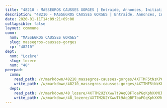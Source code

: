 ```yaml
---
title: "48210 - MASSEGROS CAUSSES GORGES | Entraide, Annonces, Initiatives"
description: "48210 - MASSEGROS CAUSSES GORGES | Entraide, Annonces, Initiatives"
date: 2020-01-11T14:09:21+09:00
collapsible: false
layout: commune
comm:
  nom: "MASSEGROS CAUSSES GORGES"
  slug: massegros-causses-gorges
  cp: "48210"
dept:
  nom: "Lozère"
  slug: lozere
  num: "48"
peerpad:
  comm:
    read_path: /r/markdown/48210_massegros-causses-gorges/4XTTMF5tNzKP6QNzxoWphyCVesyUgahVLHW5ZqnsjgRqwHbWP
    write_path: /w/markdown/48210_massegros-causses-gorges/4XTTMF5tNzKP6QNzxoWphyCVesyUgahVLHW5ZqnsjgRqwHbWP-K3TgThBisk5H9VKBdwMq4UKnWHg777Ep2Lj6emxH9gau8auFxoqEFworiWLitUnbUtyfHb8RjT57ZQ1YgVbaQDqZNcbHf3ztcbTwg9dqFGEj17UEzNCQnDVgsuf4zBRqaTdQujyh
  dept:
    read_path: /r/markdown/48_lozere/4XTTM2U2YXwwTt9AqQBFToaPGqKphXXMCbRQJd3ieCWApZKhp
    write_path: /w/markdown/48_lozere/4XTTM2U2YXwwTt9AqQBFToaPGqKphXXMCbRQJd3ieCWApZKhp-K3TgU8LFw2VbEvF8YT63nrQb5nBCHp3LkChLkTGaYr9v91U6euBJvc2gC6ZE26iQLtBcf6bgLU5YQs5jKcnyLY5qYAH3MFy4H4ZDybCAkb97J6HGTY7nKmFopGDHEk7j5murpeJa
---
```



